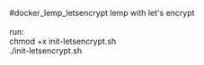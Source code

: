 #docker_lemp_letsencrypt
lemp with let's encrypt<br>
<br>
run:<br>
chmod +x init-letsencrypt.sh<br>
./init-letsencrypt.sh
